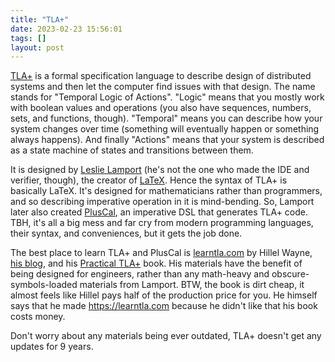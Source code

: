 ```yaml
---
title: "TLA+"
date: 2023-02-23 15:56:01
tags: []
layout: post
---
```


[TLA+](https://en.wikipedia.org/wiki/TLA%2B) is a formal specification language to describe design of distributed systems and then let the computer find issues with that design. The name stands for "Temporal Logic of Actions". "Logic" means that you mostly work with boolean values and operations (you also have sequences, numbers, sets, and functions, though). "Temporal" means you can describe how your system changes over time (something will eventually happen or something always happens). And finally "Actions" means that your system is described as a state machine of states and transitions between them.

It is designed by [Leslie Lamport](https://en.wikipedia.org/wiki/Leslie_Lamport) (he's not the one who made the IDE and verifier, though), the creator of [LaTeX](https://en.wikipedia.org/wiki/LaTeX). Hence the syntax of TLA+ is basically LaTeX. It's designed for mathematicians rather than programmers, and so describing imperative operation in it is mind-bending. So, Lamport later also created [PlusCal](https://en.wikipedia.org/wiki/PlusCal), an imperative DSL that generates TLA+ code. TBH, it's all a big mess and far cry from modern programming languages, their syntax, and conveniences, but it gets the job done.

The best place to learn TLA+ and PlusCal is [learntla.com](https://learntla.com/) by Hillel Wayne, [his blog](https://www.hillelwayne.com/tags/tla+/), and his [Practical TLA+](https://link.springer.com/book/10.1007/978-1-4842-3829-5) book. His materials have the benefit of being designed for engineers, rather than any math-heavy and obscure-symbols-loaded materials from Lamport. BTW, the book is dirt cheap, it almost feels like Hillel pays half of the production price for you. He himself says that he made <https://learntla.com> because he didn't like that his book costs money.

Don't worry about any materials being ever outdated, TLA+ doesn't get any updates for 9 years.
